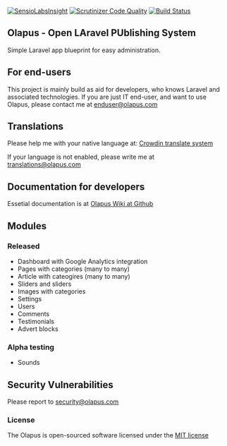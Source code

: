 [![SensioLabsInsight](https://insight.sensiolabs.com/projects/48424ffb-e195-45da-852d-118f300ae6f2/big.png)](https://insight.sensiolabs.com/projects/48424ffb-e195-45da-852d-118f300ae6f2) [![Scrutinizer Code Quality](https://scrutinizer-ci.com/g/jdrda/olapus/badges/quality-score.png?b=master)](https://scrutinizer-ci.com/g/jdrda/olapus/?branch=master) [![Build Status](https://scrutinizer-ci.com/g/jdrda/olapus/badges/build.png?b=master)](https://scrutinizer-ci.com/g/jdrda/olapus/build-status/master)
## Olapus - Open LAravel PUblishing System

Simple Laravel app blueprint for easy administration. 

## For end-users
This project is mainly build as aid for developers, who knows Laravel and associated technologies.
If you are just IT end-user, and want to use Olapus, please contact me at enduser@olapus.com

## Translations
Please help me with your native language at:
[Crowdin translate system](https://crowdin.com/project/olapus)

If your language is not enabled, please write me at translations@olapus.com

## Documentation for developers
Essetial documentation is at [Olapus Wiki at Github](https://github.com/jdrda/olapus/wiki)

## Modules

### Released
* Dashboard with Google Analytics integration
* Pages with categories (many to many)
* Article with cateogires (many to many)
* Sliders and sliders
* Images with categories
* Settings
* Users
* Comments
* Testimonials
* Advert blocks

### Alpha testing
* Sounds

## Security Vulnerabilities

Please report to security@olapus.com

### License

The Olapus is open-sourced software licensed under the [MIT license](http://opensource.org/licenses/MIT)

